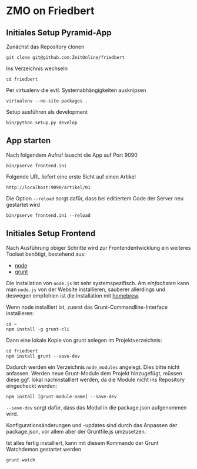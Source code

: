 ZMO on Friedbert
=================

## Initiales Setup Pyramid-App

Zunächst das Repository clonen

	git clone git@github.com:ZeitOnline/friedbert

Ins Verzeichnis wechseln

    cd friedbert

Per virtualenv die evtl. Systemabhängigkeiten ausknipsen

    virtualenv --no-site-packages .

Setup ausführen als development

    bin/python setup.py develop

## App starten

Nach folgendem Aufruf lauscht die App auf Port 9090

    bin/pserve frontend.ini

Folgende URL liefert eine erste Sicht auf einen Artikel

    http://localhost:9090/artikel/01

Die Option `--reload` sorgt dafür, dass bei editiertem Code der Server neu gestartet wird

	bin/pserve frontend.ini --reload

## Initiales Setup Frontend

Nach Ausführung obiger Schritte wird zur Frontendentwicklung ein weiteres Toolset benötigt, bestehend aus:

- [node](http://nodejs.org/)
- [grunt](http://gruntjs.com/)

Die Installation von `node.js` ist sehr systemspezifisch. Am *einfachsten* kann man `node.js` von der Website installieren, sauberer allerdings und deswegen empfohlen ist die Installation mit [homebrew](http://brew.sh/).

Wenn node installiert ist, zuerst das Grunt-Commandline-Interface installieren:

    cd ~
    npm install -g grunt-cli

Dann eine lokale Kopie von grunt anlegen im Projektverzeichnis:

    cd friedbert
    npm install grunt --save-dev

Dadurch werden ein Verzeichnis `node_modules` angelegt. Dies bitte nicht anfassen. Werden neue Grunt-Module dem Projekt hinzugefügt, müssen diese ggf. lokal nachinstalliert werden, da die Module nicht ins Repository eingecheckt werden:

    npm install [grunt-module-name] --save-dev

`--save-dev` sorgt dafür, dass das Modul in die package.json aufgenommen wird.

Konfigurationsänderungen und -updates sind durch das Anpassen der package.json, vor allem aber der Gruntfile.js umzusetzen.

Ist alles fertig installiert, kann mit diesem Kommando der Grunt Watchdemon gestartet werden

    grunt watch
